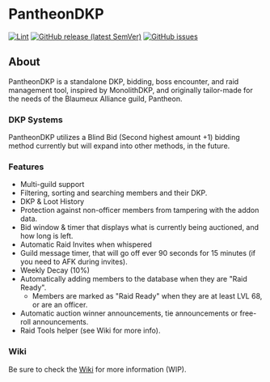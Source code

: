 PantheonDKP
====================

[![Lint](https://github.com/Bengejd/PantheonDKP/actions/workflows/lint.yml/badge.svg)](https://github.com/Bengejd/PantheonDKP/actions/workflows/lint.yml)
[![GitHub release (latest SemVer)](https://img.shields.io/github/v/release/Bengejd/PantheonDKP?color=important)](https://github.com/Bengejd/PantheonDKP/releases)
[![GitHub issues](https://img.shields.io/github/issues/Bengejd/PantheonDKP?color=blue)](https://github.com/Bengejd/PantheonDKP/issues)

About
--------------
PantheonDKP is a standalone DKP, bidding, boss encounter, and raid management tool, inspired by MonolithDKP, and originally tailor-made for the needs of the Blaumeux Alliance guild, Pantheon.

### DKP Systems
PantheonDKP utilizes a Blind Bid (Second highest amount +1) bidding method currently but will expand into other methods, in the future.

### Features
* Multi-guild support
* Filtering, sorting and searching members and their DKP.
* DKP & Loot History
* Protection against non-officer members from tampering with the addon data.
* Bid window & timer that displays what is currently being auctioned, and how long is left.
* Automatic Raid Invites when whispered
* Guild message timer, that will go off ever 90 seconds for 15 minutes (if you need to AFK during invites).
* Weekly Decay (10%)
* Automatically adding members to the database when they are "Raid Ready".
    - Members are marked as "Raid Ready" when they are at least LVL 68, or are an officer.
* Automatic auction winner announcements, tie announcements or free-roll announcements.
* Raid Tools helper (see Wiki for more info).

### Wiki
Be sure to check the [Wiki](https://github.com/Bengejd/PantheonDKP/wiki) for more information (WIP).
